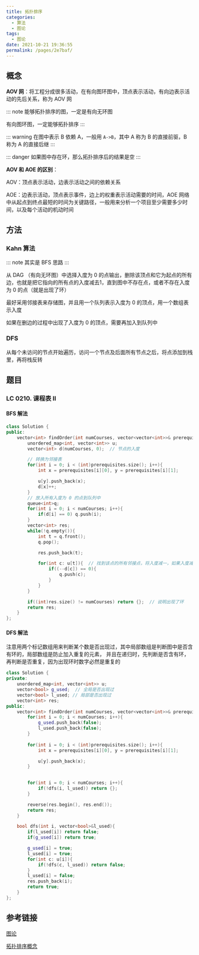 ```yaml
---
title: 拓扑排序
categories: 
  - 算法
  - 图论
tags: 
  - 图论
date: 2021-10-21 19:36:55
permalink: /pages/2e7baf/
---
```



## 概念

**AOV 网**：将工程分成很多活动，在有向图环图中，顶点表示活动，有向边表示活动的先后关系，称为 AOV 网

::: note 
能够拓扑排序的图，一定是有向无环图

有向图环图，一定能够拓扑排序
:::

::: warning
在图中表示 B 依赖 A，一般用 `A->B`，其中 A 称为 B 的直接前驱，B 称为 A 的直接后继
:::

::: danger
如果图中存在环，那么拓扑排序后的结果是空
:::


**AOV 和 AOE 的区别**：

AOV：顶点表示活动，边表示活动之间的依赖关系

AOE：边表示活动，顶点表示事件，边上的权重表示活动需要的时间，AOE 网络中从起点到终点最短的时间为关键路径，一般用来分析一个项目至少需要多少时间，以及每个活动的机动时间

## 方法

### Kahn 算法

::: note 
其实是 BFS 思路
:::

从 DAG （有向无环图）中选择入度为 0 的点输出，删除该顶点和它为起点的所有边，也就是把它指向的所有点的入度减去1，直到图中不存在点，或者不存在入度为 0 的点（就是出现了环）

最好采用邻接表来存储图，并且用一个队列表示入度为 0 的顶点，用一个数组表示入度

如果在删边的过程中出现了入度为 0 的顶点，需要再加入到队列中


### DFS 

从每个未访问的节点开始遍历，访问一个节点及后面所有节点之后，将点添加到栈里，再将栈反转


## 题目

### LC 0210. 课程表 II

#### BFS 解法

```cpp
class Solution {
public:
    vector<int> findOrder(int numCourses, vector<vector<int>>& prerequisites) {
        unordered_map<int, vector<int>> u;
        vector<int> d(numCourses, 0);  // 节点的入度

        // 转换为邻接表
        for(int i = 0; i < (int)prerequisites.size(); i++){
            int x = prerequisites[i][0], y = prerequisites[i][1];

            u[y].push_back(x);
            d[x]++;
        }
        // 放入所有入度为 0 的点到队列中
        queue<int>q;
        for(int i = 0; i < numCourses; i++){
            if(d[i] == 0) q.push(i);
        }
        vector<int> res;
        while(!q.empty()){
            int t = q.front();
            q.pop();

            res.push_back(t);

            for(int c: u[t]){  // 找到该点的所有邻接点，将入度减一，如果入度减为 0，加入到队列中
                if((--d[c]) == 0){
                    q.push(c);
                }
            }
        }

        if((int)res.size() != numCourses) return {};  // 说明出现了环
        return res;
    }
};
```

#### DFS 解法

注意用两个标记数组用来判断某个数是否出现过，其中局部数组是判断图中是否含有环的，局部数组是防止加入重复的元素，
并且在递归时，先判断是否含有环，再判断是否重复，因为出现环时数字必然是重复的

```cpp
class Solution {
private:
    unordered_map<int, vector<int>> u;
    vector<bool> g_used;  // 全局是否出现过
    vector<bool> l_used; // 局部是否出现过
    vector<int> res;
public:
    vector<int> findOrder(int numCourses, vector<vector<int>>& prerequisites) {
        for(int i = 0; i < numCourses; i++){
            g_used.push_back(false);
            l_used.push_back(false);
        }
        
        for(int i = 0; i < (int)prerequisites.size(); i++){
            int x = prerequisites[i][0], y = prerequisites[i][1];

            u[y].push_back(x);
        }

        
        for(int i = 0; i < numCourses; i++){
            if(!dfs(i, l_used)) return {};
        }

        reverse(res.begin(), res.end());
        return res;
    }

    bool dfs(int i, vector<bool>&l_used){
        if(l_used[i]) return false;
        if(g_used[i]) return true;

        g_used[i] = true;
        l_used[i] = true;
        for(int c: u[i]){
            if(!dfs(c, l_used)) return false;
        }
        l_used[i] = false;
        res.push_back(i);
        return true;
    }
};
```


## 参考链接

[图论](https://www.paincker.com/graph-theory#%E6%8B%93%E6%89%91%E6%8E%92%E5%BA%8F%E9%97%AE%E9%A2%98%EF%BC%88%E6%9C%89%E5%90%91%E6%97%A0%E7%8E%AF%E5%9B%BE%E3%80%81AOV%E7%BD%91%EF%BC%89)

[拓扑排序概念](https://www.jianshu.com/p/b59db381561a)

